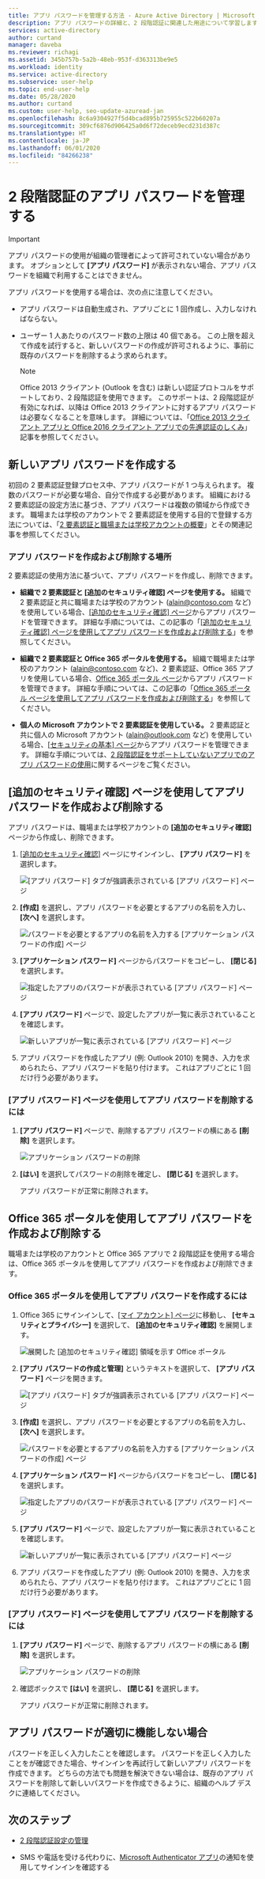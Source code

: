 ```yaml
---
title: アプリ パスワードを管理する方法 - Azure Active Directory | Microsoft Docs
description: アプリ パスワードの詳細と、2 段階認証に関連した用途について学習します。
services: active-directory
author: curtand
manager: daveba
ms.reviewer: richagi
ms.assetid: 345b757b-5a2b-48eb-953f-d363313be9e5
ms.workload: identity
ms.service: active-directory
ms.subservice: user-help
ms.topic: end-user-help
ms.date: 05/28/2020
ms.author: curtand
ms.custom: user-help, seo-update-azuread-jan
ms.openlocfilehash: 8c6a9304927f5d4bcad895b725955c522b60207a
ms.sourcegitcommit: 309cf6876d906425a0d6f72deceb9ecd231d387c
ms.translationtype: HT
ms.contentlocale: ja-JP
ms.lasthandoff: 06/01/2020
ms.locfileid: "84266238"
---
```

# <a name="manage-app-passwords-for-two-step-verification"></a>2 段階認証のアプリ パスワードを管理する

>[!Important]
>アプリ パスワードの使用が組織の管理者によって許可されていない場合があります。 オプションとして **[アプリ パスワード]** が表示されない場合、アプリ パスワードを組織で利用することはできません。

アプリ パスワードを使用する場合は、次の点に注意してください。

- アプリ パスワードは自動生成され、アプリごとに 1 回作成し、入力しなければならない。

- ユーザー 1 人あたりのパスワード数の上限は 40 個である。 この上限を超えて作成を試行すると、新しいパスワードの作成が許可されるように、事前に既存のパスワードを削除するよう求められます。

    >[!Note]
    >Office 2013 クライアント (Outlook を含む) は新しい認証プロトコルをサポートしており、2 段階認証を使用できます。 このサポートは、2 段階認証が有効になれば、以降は Office 2013 クライアントに対するアプリ パスワードは必要なくなることを意味します。 詳細については、「[Office 2013 クライアント アプリと Office 2016 クライアント アプリでの先進認証のしくみ](https://support.office.com/article/how-modern-authentication-works-for-office-2013-and-office-2016-client-apps-e4c45989-4b1a-462e-a81b-2a13191cf517)」記事を参照してください。

## <a name="create-new-app-passwords"></a>新しいアプリ パスワードを作成する

初回の 2 要素認証登録プロセス中、アプリ パスワードが 1 つ与えられます。 複数のパスワードが必要な場合、自分で作成する必要があります。 組織における 2 要素認証の設定方法に基づき、アプリ パスワードは複数の領域から作成できます。 職場または学校のアカウントで 2 要素認証を使用する目的で登録する方法については、「[2 要素認証と職場または学校アカウントの概要](multi-factor-authentication-end-user-first-time.md)」とその関連記事を参照してください。

### <a name="where-to-create-and-delete-your-app-passwords"></a>アプリ パスワードを作成および削除する場所

2 要素認証の使用方法に基づいて、アプリ パスワードを作成し、削除できます。

- **組織で 2 要素認証と [追加のセキュリティ確認] ページを使用する。** 組織で 2 要素認証と共に職場または学校のアカウント (alain@contoso.com など) を使用している場合、[[追加のセキュリティ確認] ページ](https://account.activedirectory.windowsazure.com/Proofup.aspx)からアプリ パスワードを管理できます。 詳細な手順については、この記事の「[[追加のセキュリティ確認] ページを使用してアプリ パスワードを作成および削除する](#create-and-delete-app-passwords-from-the-additional-security-verification-page)」を参照してください。

- **組織で 2 要素認証と Office 365 ポータルを使用する。** 組織で職場または学校のアカウント (alain@contoso.com など)、2 要素認証、Office 365 アプリを使用している場合、[Office 365 ポータル ページ](https://www.office.com)からアプリ パスワードを管理できます。 詳細な手順については、この記事の「[Office 365 ポータル ページを使用してアプリ パスワードを作成および削除する](#create-and-delete-app-passwords-using-the-office-365-portal)」を参照してください。

- **個人の Microsoft アカウントで 2 要素認証を使用している。** 2 要素認証と共に個人の Microsoft アカウント (alain@outlook.com など) を使用している場合、[[セキュリティの基本] ページ](https://account.microsoft.com/security/)からアプリ パスワードを管理できます。 詳細な手順については、[2 段階認証をサポートしていないアプリでのアプリ パスワードの使用](https://support.microsoft.com/help/12409/microsoft-account-app-passwords-and-two-step-verification)に関するページをご覧ください。

## <a name="create-and-delete-app-passwords-from-the-additional-security-verification-page"></a>[追加のセキュリティ確認] ページを使用してアプリ パスワードを作成および削除する

アプリ パスワードは、職場または学校アカウントの **[追加のセキュリティ確認]** ページから作成し、削除できます。

1. [[追加のセキュリティ確認]](https://account.activedirectory.windowsazure.com/Proofup.aspx) ページにサインインし、 **[アプリ パスワード]** を選択します。

    ![[アプリ パスワード] タブが強調表示されている [アプリ パスワード] ページ](media/multi-factor-authentication-end-user-app-passwords/mfa-app-passwords-page.png)

2. **[作成]** を選択し、アプリ パスワードを必要とするアプリの名前を入力し、 **[次へ]** を選択します。

    ![パスワードを必要とするアプリの名前を入力する [アプリケーション パスワードの作成] ページ](media/multi-factor-authentication-end-user-app-passwords/mfa-create-app-password-page.png)

3. **[アプリケーション パスワード]** ページからパスワードをコピーし、 **[閉じる]** を選択します。

    ![指定したアプリのパスワードが表示されている [アプリ パスワード] ページ](media/multi-factor-authentication-end-user-app-passwords/mfa-your-app-password-page.png)

4. **[アプリ パスワード]** ページで、設定したアプリが一覧に表示されていることを確認します。

     ![新しいアプリが一覧に表示されている [アプリ パスワード] ページ](media/multi-factor-authentication-end-user-app-passwords/mfa-app-passwords-page-with-new-password.png)  

5. アプリ パスワードを作成したアプリ (例: Outlook 2010) を開き、入力を求められたら、アプリ パスワードを貼り付けます。 これはアプリごとに 1 回だけ行う必要があります。

### <a name="to-delete-an-app-password-using-the-app-passwords-page"></a>[アプリ パスワード] ページを使用してアプリ パスワードを削除するには

1. **[アプリ パスワード]** ページで、削除するアプリ パスワードの横にある **[削除]** を選択します。

   ![アプリケーション パスワードの削除](media/multi-factor-authentication-end-user-app-passwords/mfa-app-passwords-page-delete.png)

2. **[はい]** を選択してパスワードの削除を確定し、 **[閉じる]** を選択します。

    アプリ パスワードが正常に削除されます。

## <a name="create-and-delete-app-passwords-using-the-office-365-portal"></a>Office 365 ポータルを使用してアプリ パスワードを作成および削除する

職場または学校のアカウントと Office 365 アプリで 2 段階認証を使用する場合は、Office 365 ポータルを使用してアプリ パスワードを作成および削除できます。

### <a name="to-create-app-passwords-using-the-office-365-portal"></a>Office 365 ポータルを使用してアプリ パスワードを作成するには

1. Office 365 にサインインして、[[マイ アカウント] ページ](https://portal.office.com)に移動し、 **[セキュリティとプライバシー]** を選択して、 **[追加のセキュリティ確認]** を展開します。

    ![展開した [追加のセキュリティ確認] 領域を示す Office ポータル](media/multi-factor-authentication-end-user-app-passwords/mfa-app-passwords-o365-my-account-page.png)

2. **[アプリ パスワードの作成と管理]** というテキストを選択して、 **[アプリ パスワード]** ページを開きます。

    ![[アプリ パスワード] タブが強調表示されている [アプリ パスワード] ページ](media/multi-factor-authentication-end-user-app-passwords/mfa-app-passwords-page.png)

3. **[作成]** を選択し、アプリ パスワードを必要とするアプリの名前を入力し、 **[次へ]** を選択します。

    ![パスワードを必要とするアプリの名前を入力する [アプリケーション パスワードの作成] ページ](media/multi-factor-authentication-end-user-app-passwords/mfa-create-app-password-page.png)

4. **[アプリケーション パスワード]** ページからパスワードをコピーし、 **[閉じる]** を選択します。

    ![指定したアプリのパスワードが表示されている [アプリ パスワード] ページ](media/multi-factor-authentication-end-user-app-passwords/mfa-your-app-password-page.png)

5. **[アプリ パスワード]** ページで、設定したアプリが一覧に表示されていることを確認します。

     ![新しいアプリが一覧に表示されている [アプリ パスワード] ページ](media/multi-factor-authentication-end-user-app-passwords/mfa-app-passwords-page-with-new-password.png)  

6. アプリ パスワードを作成したアプリ (例: Outlook 2010) を開き、入力を求められたら、アプリ パスワードを貼り付けます。 これはアプリごとに 1 回だけ行う必要があります。

### <a name="to-delete-app-passwords-using-the-app-passwords-page"></a>[アプリ パスワード] ページを使用してアプリ パスワードを削除するには

1. **[アプリ パスワード]** ページで、削除するアプリ パスワードの横にある **[削除]** を選択します。

   ![アプリケーション パスワードの削除](media/multi-factor-authentication-end-user-app-passwords/mfa-app-passwords-page-delete.png)

2. 確認ボックスで **[はい]** を選択し、 **[閉じる]** を選択します。

    アプリ パスワードが正常に削除されます。

## <a name="if-your-app-passwords-arent-working-properly"></a>アプリ パスワードが適切に機能しない場合

パスワードを正しく入力したことを確認します。 パスワードを正しく入力したことをが確認できた場合、サインインを再試行して新しいアプリ パスワードを作成できます。 どちらの方法でも問題を解決できない場合は、既存のアプリ パスワードを削除して新しいパスワードを作成できるように、組織のヘルプ デスクに連絡してください。

## <a name="next-steps"></a>次のステップ

- [2 段階認証設定の管理](multi-factor-authentication-end-user-manage-settings.md)

- SMS や電話を受ける代わりに、[Microsoft Authenticator アプリ](user-help-auth-app-download-install.md)の通知を使用してサインインを確認する
